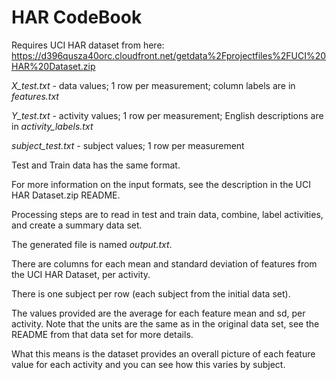 HAR CodeBook
============

Requires UCI HAR dataset from here: https://d396qusza40orc.cloudfront.net/getdata%2Fprojectfiles%2FUCI%20HAR%20Dataset.zip 

_X\_test.txt_ - data values; 1 row per measurement; column labels are in _features.txt_

_Y\_test.txt_ - activity values; 1 row per measurement; English descriptions are in _activity_labels.txt_

_subject\_test.txt_ - subject values; 1 row per measurement

Test and Train data has the same format.

For more information on the input formats, see the description in the UCI HAR Dataset.zip README.

Processing steps are to read in test and train data, combine, label activities, and create a summary data set.

The generated file is named _output.txt_.

There are columns for each mean and standard deviation of features from the UCI HAR Dataset, per activity.

There is one subject per row (each subject from the initial data set).

The values provided are the average for each feature mean and sd, per activity.  Note that the units are the same as in the original data set, see the README from that data set for more details.

What this means is the dataset provides an overall picture of each feature value for each activity and you can see how this varies by subject.

